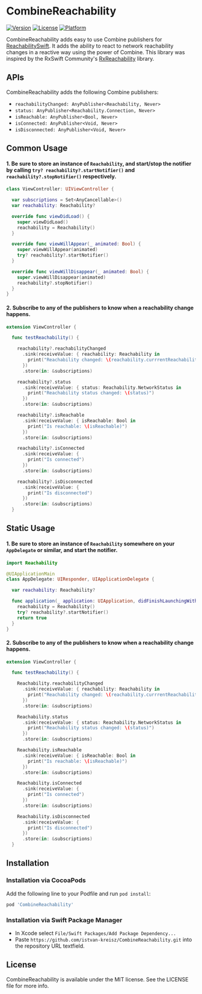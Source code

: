 # CombineReachability

[![Version](https://img.shields.io/cocoapods/v/CombineReachability.svg?style=flat)](http://cocoapods.org/pods/CombineReachability)
[![License](https://img.shields.io/cocoapods/l/CombineReachability.svg?style=flat)](http://cocoapods.org/pods/CombineReachability)
[![Platform](https://img.shields.io/cocoapods/p/CombineReachability.svg?style=flat)](http://cocoapods.org/pods/RxReachability)

CombineReachability adds easy to use Combine publishers for [ReachabilitySwift](https://github.com/ashleymills/Reachability.swift).
It adds the ability to react to network reachability changes in a reactive way using the power of Combine.
This library was inspired by the RxSwift Community's [RxReachability](https://github.com/RxSwiftCommunity/RxReachability) library.

## APIs

CombineReachability adds the following Combine publishers:

- `reachabilityChanged: AnyPublisher<Reachability, Never>`
- `status: AnyPublisher<Reachability.Connection, Never>`
- `isReachable: AnyPublisher<Bool, Never>`
- `isConnected: AnyPublisher<Void, Never>`
- `isDisconnected: AnyPublisher<Void, Never>`

## Common Usage

#### 1. Be sure to store an instance of `Reachability`, and start/stop the notifier by calling `try? reachability?.startNotifier()` and `reachability?.stopNotifier()` respectively.

```swift
class ViewController: UIViewController {

  var subscriptions = Set<AnyCancellable>()
  var reachability: Reachability?

  override func viewDidLoad() {
    super.viewDidLoad()
    reachability = Reachability()
  }

  override func viewWillAppear(_ animated: Bool) {
    super.viewWillAppear(animated)
    try? reachability?.startNotifier()
  }

  override func viewWillDisappear(_ animated: Bool) {
    super.viewWillDisappear(animated)
    reachability?.stopNotifier()
  }
}

```

#### 2. Subscribe to any of the publishers to know when a reachability change happens.

```swift
extension ViewController {

  func testReachability() {

    reachability?.reachabilityChanged
      .sink(receiveValue: { reachability: Reachability in
        print("Reachability changed: \(reachability.currrentReachabilityStatus)")
      })
      .store(in: &subscriptions)

    reachability?.status
      .sink(receiveValue: { status: Reachability.NetworkStatus in
        print("Reachability status changed: \(status)")
      })
      .store(in: &subscriptions)

    reachability?.isReachable
      .sink(receiveValue: { isReachable: Bool in
        print("Is reachable: \(isReachable)")
      })
      .store(in: &subscriptions)

    reachability?.isConnected
      .sink(receiveValue: {
        print("Is connected")
      })
      .store(in: &subscriptions)

    reachability?.isDisconnected
      .sink(receiveValue: {
        print("Is disconnected")
      })
      .store(in: &subscriptions)
  }
```

## Static Usage

#### 1. Be sure to store an instance of `Reachability` somewhere on your `AppDelegate` or similar, and start the notifier.

```swift
import Reachability

@UIApplicationMain
class AppDelegate: UIResponder, UIApplicationDelegate {

  var reachability: Reachability?

  func application(_ application: UIApplication, didFinishLaunchingWithOptions launchOptions: [UIApplicationLaunchOptionsKey: Any]?) -> Bool {
    reachability = Reachability()
    try? reachability?.startNotifier()
    return true
  }
}

```

#### 2. Subscribe to any of the publishers to know when a reachability change happens.

```swift
extension ViewController {

  func testReachability() {

    Reachability.reachabilityChanged
      .sink(receiveValue: { reachability: Reachability in
        print("Reachability changed: \(reachability.currrentReachabilityStatus)")
      })
      .store(in: &subscriptions)

    Reachability.status
      .sink(receiveValue: { status: Reachability.NetworkStatus in
        print("Reachability status changed: \(status)")
      })
      .store(in: &subscriptions)

    Reachability.isReachable
      .sink(receiveValue: { isReachable: Bool in
        print("Is reachable: \(isReachable)")
      })
      .store(in: &subscriptions)

    Reachability.isConnected
      .sink(receiveValue: {
        print("Is connected")
      })
      .store(in: &subscriptions)

    Reachability.isDisconnected
      .sink(receiveValue: {
        print("Is disconnected")
      })
      .store(in: &subscriptions)
  }
```

## Installation

### Installation via CocoaPods

Add the following line to your Podfile and run `pod install`:

```ruby
pod 'CombineReachability'
```

### Installation via Swift Package Manager

- In Xcode select `File/Swift Packages/Add Package Dependency...`
- Paste `https://github.com/istvan-kreisz/CombineReachability.git` into the repository URL textfield.

## License

CombineReachability is available under the MIT license. See the LICENSE file for more info.
